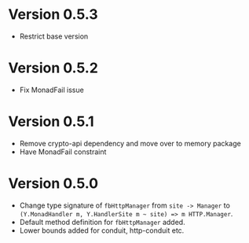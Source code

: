 # Version 0.5.3

* Restrict base version

# Version 0.5.2

* Fix MonadFail issue

# Version 0.5.1

* Remove crypto-api dependency and move over to memory package
* Have MonadFail constraint

# Version 0.5.0

* Change type signature of `fbHttpManager` from `site -> Manager` to `(Y.MonadHandler m, Y.HandlerSite m ~ site) => m HTTP.Manager`.
* Default method definition for `fbHttpManager` added.
* Lower bounds added for conduit, http-conduit etc.
